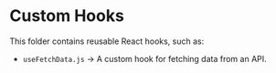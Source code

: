 # Custom Hooks

This folder contains reusable React hooks, such as:

- `useFetchData.js` → A custom hook for fetching data from an API.
